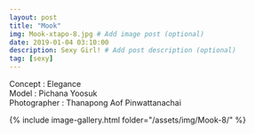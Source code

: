 ```yaml
---
layout: post
title: "Mook"
img: Mook-xtapo-8.jpg # Add image post (optional)
date: 2019-01-04 03:10:00
description: Sexy Girl! # Add post description (optional)
tag: [sexy]
---
```

Concept : Elegance  
Model : Pichana Yoosuk  
Photographer : Thanapong Aof Pinwattanachai  


{% include image-gallery.html folder="/assets/img/Mook-8/" %}
